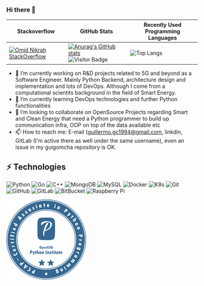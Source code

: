### Hi there 👋

**Stackoverflow** | **GitHub Stats** | **Recently Used Programming Languages**
--- | --- | ---
[![Omid Nikrah StackOverflow](https://github-readme-stackoverflow.vercel.app/?userID=13653506)](https://stackoverflow.com/users/6558042/omid-nikrah) | [![Anurag's GitHub stats](https://github-readme-stats.vercel.app/api?username=guigomcha&count_private=true)](https://github.com/anuraghazra/github-readme-stats) ![Visitor Badge](https://visitor-badge.laobi.icu/badge?page_id=aemmadi.aemmadi)| ![Top Langs](https://github-readme-stats.vercel.app/api/top-langs/?username=guigomcha&hide=TeX&count_private=true&layout=compact&langs_count=10&exclude_repo=centroecologicogaia)




- 🔭 I’m currently working on R&D projects related to 5G and beyond as a Software Engineer. Mainly Python Backend, architecture design and implementation and lots of DevOps. Although I come from a computational scientits background in the field of Smart Energy. 
- 🌱 I’m currently learning DevOps technologies and further Python functionalities
- 👯 I’m looking to collaborate on OpenSource Projects regarding Smart and Clean Energy that need a Python programmer to build up communication infra, OOP on top of the data available etc 
- 📫 How to reach me: E-mail (guillermo.gc1994@gmail.com, linkdin, GitLab (I'm active there as well under the same username), even an issue in my guigomcha repository is OK.


## ⚡ Technologies

![Python](https://img.shields.io/badge/-Python-black?style=flat-square&logo=Python)
![Go](https://img.shields.io/badge/-Go-black?style=flat-square&logo=Go)
![C++](https://img.shields.io/badge/-C++-black?style=flat-square&logo=c)
![MongoDB](https://img.shields.io/badge/-MongoDB-black?style=flat-square&logo=mongodb)
![MySQL](https://img.shields.io/badge/-MySQL-black?style=flat-square&logo=mysql)
![Docker](https://img.shields.io/badge/-Docker-black?style=flat-square&logo=docker)
![K8s](https://img.shields.io/badge/-k8s-black?style=flat-square&logo=kubernetes)
![Git](https://img.shields.io/badge/-Git-black?style=flat-square&logo=git)
![GitHub](https://img.shields.io/badge/-GitHub-181717?style=flat-square&logo=github)
![GitLab](https://img.shields.io/badge/-GitLab-FCA121?style=flat-square&logo=gitlab)
![BitBucket](https://img.shields.io/badge/-BitBucket-darkblue?style=flat-square&logo=bitbucket)
![Raspberry Pi](https://img.shields.io/badge/-Raspberry%20Pi-C51A4A?style=flat-square&logo=Raspberry-Pi)

![Python Certification](./pcap-31-03-pcap-certified-associate-in-python-programming.png)
